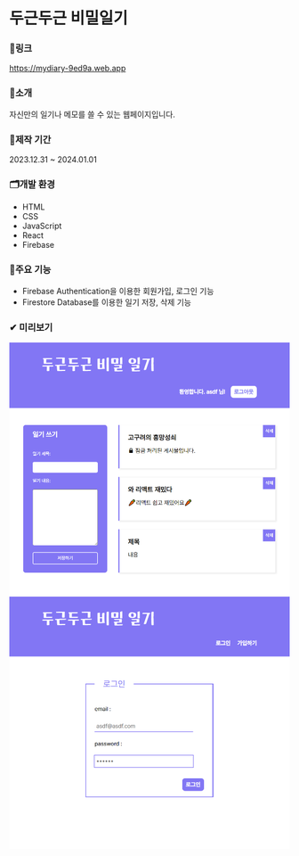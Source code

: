 # 두근두근 비밀일기

### 🔗링크

https://mydiary-9ed9a.web.app

### 🔎소개

자신만의 일기나 메모를 쓸 수 있는 웹페이지입니다.

### 📅제작 기간

2023.12.31 ~ 2024.01.01

### 🗂개발 환경

- HTML
- CSS
- JavaScript
- React
- Firebase

### 🎈주요 기능

- Firebase Authentication을 이용한 회원가입, 로그인 기능
- Firestore Database를 이용한 일기 저장, 삭제 기능

### ✔ 미리보기

![preview](./src/components/preview1.png)
![preview](./src/components/preview2.png)
